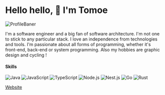# Hello hello, 👋 I'm Tomoe
![ProfileBaner](https://i.ibb.co/3mVQfvSH/mb-final.png)

I'm a software engineer and a big fan of software architecture. I'm not one to stick to any particular stack. I love an independence from technologies and tools. I'm passionate about all forms of programming, whether it's front-end, back-end or system programming.
Also my hobbies are graphic design and cycling !

#### Skills
![Java](https://img.shields.io/badge/java-%23ED8B00.svg?style=for-the-badge&logo=openjdk&logoColor=white) ![JavaScript](https://img.shields.io/badge/JavaScript-F7DF1E.svg?style=for-the-badge&logo=JavaScript&logoColor=black) ![TypeScript](https://img.shields.io/badge/TypeScript-3178C6.svg?style=for-the-badge&logo=TypeScript&logoColor=white) ![Node.js](https://img.shields.io/badge/Node.js-5FA04E.svg?style=for-the-badge&logo=nodedotjs&logoColor=white) ![Nest.js](https://img.shields.io/badge/NestJS-E0234E.svg?style=for-the-badge&logo=NestJS&logoColor=white)  ![Go](https://img.shields.io/badge/Go-00ADD8.svg?style=for-the-badge&logo=Go&logoColor=white) ![Rust](https://img.shields.io/badge/Rust-000000.svg?style=for-the-badge&logo=Rust&logoColor=white)

[Website](https://tomoe-portfolio.vercel.app/)
